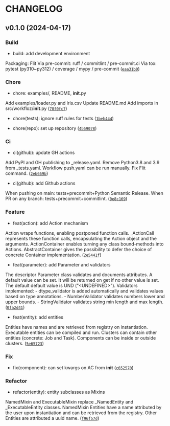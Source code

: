 # CHANGELOG



## v0.1.0 (2024-04-17)

### Build

* build: add development environment

Packaging: Flit
Via pre-commit: ruff / commitlint / pre-commit.ci
Via tox: pytest (py310~py312) / coverage / mypy / pre-commit ([`eaa31b0`](https://github.com/maejam/workfloz/commit/eaa31b0cd6bcdf50a75d7518b7a0ff8f6fb4203d))

### Chore

* chore: examples/, README, __init__.py

Add examples/loader.py and iris.csv
Update README.md
Add imports in src/workfloz/__init__.py ([`78f0fc7`](https://github.com/maejam/workfloz/commit/78f0fc7251b5813a30010c5da9bbdfe7236e751c))

* chore(tests): ignore ruff rules for tests ([`1beb444`](https://github.com/maejam/workfloz/commit/1beb4445df906e71d22d8e1979f8f4313fa67d3e))

* chore(repo): set up repository ([`4b59078`](https://github.com/maejam/workfloz/commit/4b5907881ce1626032162c5e169121d558c54698))

### Ci

* ci(github): update GH actions

Add PyPI and GH publishing to _release.yaml.
Remove Python3.8 and 3.9 from _tests.yaml.
Workflow push.yaml can be run manually.
Fix Flit command. ([`2eb669b`](https://github.com/maejam/workfloz/commit/2eb669bf307191783db7a7b5e1ff90476cb5070d))

* ci(github): add Github actions

When pushing on main: tests+precommit+Python Semantic Release.
When PR on any branch: tests+precommit+commitlint. ([`0e8c169`](https://github.com/maejam/workfloz/commit/0e8c1695d69a6f98c92c5a0c1ffda2b0ee8f04fa))

### Feature

* feat(action): add Action mechanism

Action wraps functions, enabling postponed function calls.
_ActionCall represents these function calls, encapsulating the Action
object and the arguments.
ActionContainer enables turning any class bound-methods into Actions.
AbstractContainer gives the possibility to defer the choice of concrete Container implementation. ([`2e5441f`](https://github.com/maejam/workfloz/commit/2e5441fad8c8e52244bd26b86b0865067ceeeb40))

* feat(parameter): add Parameter and validators

The descriptor Parameter class validates and documents attributes.
A default value can be set. It will be returned on get if no other value
is set. The default default value is UND (&#34;&lt;UNDEFINED&gt;&#34;).
Validators implemented:
    - dtype_validator is added automatically and validates values based
      on type annotations.
    - NumberValidator validates numbers lower and upper bounds.
    - StringValidator validates string min length and max length. ([`0fa2d41`](https://github.com/maejam/workfloz/commit/0fa2d413c9e86ea9bab78210a006563047e71d82))

* feat(entity): add entities

Entities have names and are retrieved from registry on instantiation.
Executable entities can be compiled and run.
Clusters can contain other entities (concrete: Job and Task).
Components can be inside or outside clusters. ([`5e65723`](https://github.com/maejam/workfloz/commit/5e65723468565410cc6852c5fde292bd7a9c70af))

### Fix

* fix(component): can set kwargs on AC from __init__ ([`c652570`](https://github.com/maejam/workfloz/commit/c65257057e69a4f88069b2924224edb42224c5f5))

### Refactor

* refactor(entity): entity subclasses as Mixins

NamedMixin and ExecutableMixin replace _NamedEntity and
_ExecutableEntity classes.
NamedMixin Entities have a name attributed by the user upon
instantiation and can be retrieved from the registry.
Other Entities are attributed a uuid name. ([`f96f57d`](https://github.com/maejam/workfloz/commit/f96f57deba18a028e16e860fd9483166e91716d4))
